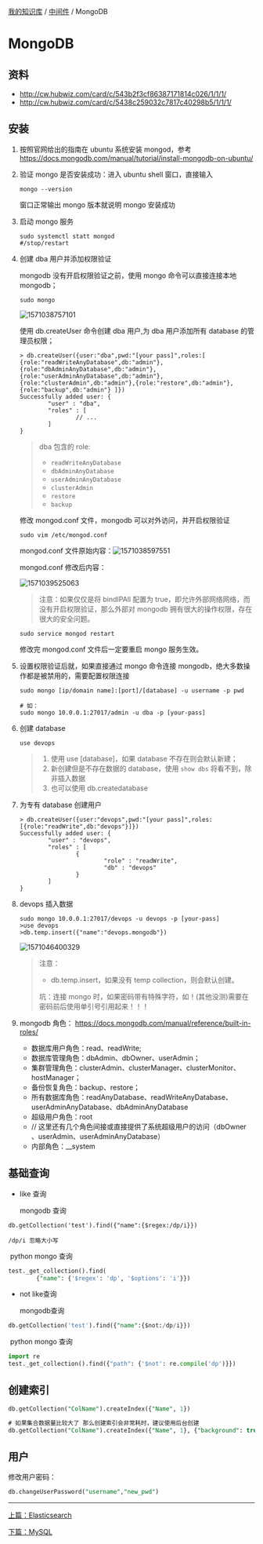 [我的知识库](../README.md) / [中间件](zz_gneratered_mdi.md) / MongoDB

# MongoDB

## 资料

- <http://cw.hubwiz.com/card/c/543b2f3cf86387171814c026/1/1/1/>
- <http://cw.hubwiz.com/card/c/5438c259032c7817c40298b5/1/1/1/>

## 安装

1. 按照官网给出的指南在 ubuntu 系统安装 mongod，参考 <https://docs.mongodb.com/manual/tutorial/install-mongodb-on-ubuntu/>

2. 验证 mongo 是否安装成功：进入 ubuntu shell 窗口，直接输入

   ```shell
   mongo --version
   ```

   窗口正常输出 mongo 版本就说明 mongo 安装成功

3. 启动 mongo 服务

   ```shell
   sudo systemctl statt mongod
   #/stop/restart
   ```

4. 创建 dba 用户并添加权限验证

   mongodb 没有开启权限验证之前，使用 mongo 命令可以直接连接本地 mongodb；

   ```shell
   sudo mongo
   ```

   ![1571038757101](https://fs.poneding.com/images/1571038757101.png)

   使用 db.createUser 命令创建 dba 用户,为 dba 用户添加所有 database 的管理员权限；

   ```shell
   > db.createUser({user:"dba",pwd:"[your pass]",roles:[ {role:"readWriteAnyDatabase",db:"admin"},{role:"dbAdminAnyDatabase",db:"admin"},{role:"userAdminAnyDatabase",db:"admin"},{role:"clusterAdmin",db:"admin"},{role:"restore",db:"admin"},{role:"backup",db:"admin"} ]})
   Successfully added user: {
           "user" : "dba",
           "roles" : [
                   // ...
           ]
   }
   ```

   > dba 包含的 role:
   >
   > - `readWriteAnyDatabase`
   > - `dbAdminAnyDatabase`
   > - `userAdminAnyDatabase`
   > - `clusterAdmin`
   > - `restore`
   > - `backup`

   修改 mongod.conf 文件，mongodb 可以对外访问，并开启权限验证

   ```shell
   sudo vim /etc/mongod.conf
   ```

   mongod.conf 文件原始内容：![1571038597551](https://fs.poneding.com/images/1571038597551.png)

   mongod.conf 修改后内容：

   ![1571039525063](https://fs.poneding.com/images/1571039525063.png)

   > 注意：如果仅仅是将 bindIPAll 配置为 true，即允许外部网络网络，而没有开启权限验证，那么外部对 mongodb 拥有很大的操作权限，存在很大的安全问题。

   ```shell
   sudo service mongod restart
   ```

   修改完 mongod.conf 文件后一定要重启 mongo 服务生效。

5. 设置权限验证后就，如果直接通过 mongo 命令连接 mongodb，绝大多数操作都是被禁用的，需要配置权限连接

   ```shell
   sudo mongo [ip/domain name]:[port]/[database] -u username -p pwd
   
   # 如：
   sudo mongo 10.0.0.1:27017/admin -u dba -p [your-pass]
   ```

6. 创建 database

   ```shell
   use devops
   ```

   > 1. 使用 use [database]，如果 database 不存在则会默认新建；
   > 2. 新创建但是不存在数据的 database，使用 `show dbs` 将看不到，除非插入数据
   > 3. 也可以使用 db.createdatabase

7. 为专有 database 创建用户

   ```sehll
   > db.createUser({user:"devops",pwd:"[your pass]",roles:[{role:"readWrite",db:"devops"}]})
   Successfully added user: {
           "user" : "devops",
           "roles" : [
                   {
                           "role" : "readWrite",
                           "db" : "devops"
                   }
           ]
   }
   ```

8. devops 插入数据

   ```shell
   sudo mongo 10.0.0.1:27017/devops -u devops -p [your-pass]
   >use devops
   >db.temp.insert({"name":"devops.mongodb"})
   ```

   ![1571046400329](https://fs.poneding.com/images/1571046400329.png)

   > 注意：
   >
   > - db.temp.insert，如果没有 temp collection，则会默认创建。
   >
   > 坑：连接 mongo 时，如果密码带有特殊字符，如！(其他没测)需要在密码前后使用单引号引用起来！！！

9. mongodb 角色： <https://docs.mongodb.com/manual/reference/built-in-roles/>

   - 数据库用户角色：read、readWrite;
   - 数据库管理角色：dbAdmin、dbOwner、userAdmin；
   - 集群管理角色：clusterAdmin、clusterManager、clusterMonitor、hostManager；
   - 备份恢复角色：backup、restore；
   - 所有数据库角色：readAnyDatabase、readWriteAnyDatabase、userAdminAnyDatabase、dbAdminAnyDatabase
   - 超级用户角色：root
   - // 这里还有几个角色间接或直接提供了系统超级用户的访问（dbOwner 、userAdmin、userAdminAnyDatabase）
   - 内部角色：__system

## 基础查询

- like 查询

  mongodb 查询

```shell
db.getCollection('test').find({"name":{$regex:/dp/i}}) 

/dp/i 忽略大小写
```

​ python mongo 查询

```sql
test._get_collection().find(
        {"name": {'$regex': 'dp', '$options': 'i'}})
```

- not like查询

  mongodb查询

```sql
db.getCollection('test').find({"name":{$not:/dp/i}}) 
```

​ python mongo 查询

```python
import re
test._get_collection().find({"path": {'$not': re.compile('dp')}})
```

## 创建索引

```sql
db.getCollection("ColName").createIndex({"Name", 1})

# 如果集合数据量比较大了 那么创建索引会非常耗时，建议使用后台创建
db.getCollection("ColName").createIndex({"Name", 1}, {"background": true})
```

## 用户

修改用户密码：

```sql
db.changeUserPassword("username","new_pwd")
```

---
[上篇：Elasticsearch](elasticsearch.md)

[下篇：MySQL](mysql.md)
